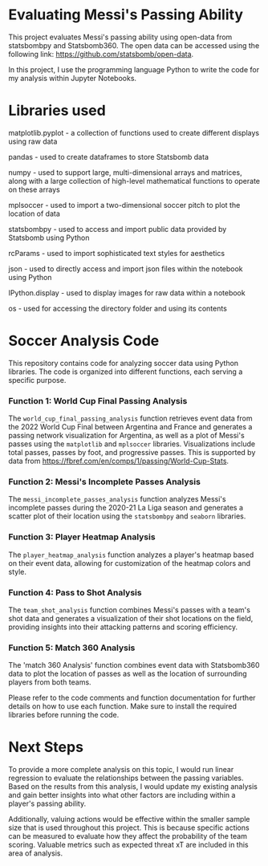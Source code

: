 
# Evaluating Messi's Passing Ability

This project evaluates Messi's passing ability using open-data from statsbombpy and Statsbomb360. The open data can be accessed using the following link: https://github.com/statsbomb/open-data.

In this project, I use the programming language Python to write the code for my analysis within Jupyter Notebooks.

# Libraries used

matplotlib.pyplot - a collection of functions used to create different displays using raw data

pandas - used to create dataframes to store Statsbomb data

numpy - used to support large, multi-dimensional arrays and matrices, along with a large collection of high-level mathematical functions to operate on these arrays

mplsoccer - used to import a two-dimensional soccer pitch to plot the location of data

statsbombpy - used to access and import public data provided by Statsbomb using Python

rcParams - used to import sophisticated text styles for aesthetics

json - used to directly access and import json files within the notebook using Python

IPython.display - used to display images for raw data within a notebook

os - used for accessing the directory folder and using its contents
# Soccer Analysis Code

This repository contains code for analyzing soccer data using Python libraries. The code is organized into different functions, each serving a specific purpose.

### Function 1: World Cup Final Passing Analysis

The `world_cup_final_passing_analysis` function retrieves event data from the 2022 World Cup Final between Argentina and France and generates a passing network visualization for Argentina, as well as a plot of Messi's passes using the `matplotlib` and `mplsoccer` libraries. Visualizations include total passes, passes by foot, and progressive passes. This is supported by data from https://fbref.com/en/comps/1/passing/World-Cup-Stats.

### Function 2: Messi's Incomplete Passes Analysis

The `messi_incomplete_passes_analysis` function analyzes Messi's incomplete passes during the 2020-21 La Liga season and generates a scatter plot of their location using the `statsbombpy` and `seaborn` libraries.

### Function 3: Player Heatmap Analysis

The `player_heatmap_analysis` function analyzes a player's heatmap based on their event data, allowing for customization of the heatmap colors and style.

### Function 4: Pass to Shot Analysis

The `team_shot_analysis` function combines Messi's passes with a team's shot data  and generates a visualization of their shot locations on the field, providing insights into their attacking patterns and scoring efficiency.

### Function 5: Match 360 Analysis

The 'match 360 Analysis' function combines event data with Statsbomb360 data to plot the location of passes as well as the location of surrounding players from both teams.

Please refer to the code comments and function documentation for further details on how to use each function. Make sure to install the required libraries before running the code.

# Next Steps

To provide a more complete analysis on this topic, I would run linear regression to evaluate the relationships between the passing variables. Based on the results from this analysis, I would update my existing analysis and gain better insights into what other factors are including within a player's passing ability. 

Additionally, valuing actions would be effective within the smaller sample size that is used throughout this project. This is because specific actions can be measured to evaluate how they affect the probability of the team scoring. Valuable metrics such as expected threat xT are included in this area of analysis.

